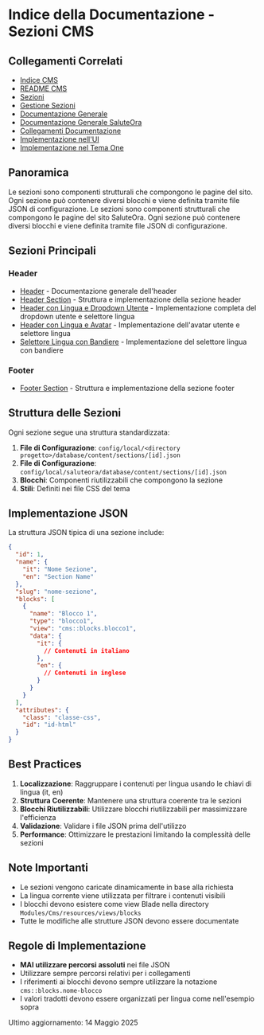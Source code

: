 # Indice della Documentazione - Sezioni CMS

## Collegamenti Correlati
- [Indice CMS](../INDEX.md)
- [README CMS](../README.md)
- [Sezioni](../sections.md)
- [Gestione Sezioni](../section-management.md)
- [Documentazione Generale](../../../../../project_docs/README.md)
- [Documentazione Generale SaluteOra](../../../../../project_docs/README.md)
- [Collegamenti Documentazione](../../../../../project_docs/collegamenti-documentazione.md)
- [Implementazione nell'UI](../../../UI/project_docs/sections/INDEX.md)
- [Implementazione nel Tema One](../../../../Themes/One/project_docs/sections/INDEX.md)

## Panoramica
Le sezioni sono componenti strutturali che compongono le pagine del sito. Ogni sezione può contenere diversi blocchi e viene definita tramite file JSON di configurazione.
Le sezioni sono componenti strutturali che compongono le pagine del sito SaluteOra. Ogni sezione può contenere diversi blocchi e viene definita tramite file JSON di configurazione.

## Sezioni Principali

### Header
- [Header](./header.md) - Documentazione generale dell'header
- [Header Section](./header-section.md) - Struttura e implementazione della sezione header
- [Header con Lingua e Dropdown Utente](./HEADER_LANGUAGE_USER_DROPDOWN.md) - Implementazione completa del dropdown utente e selettore lingua
- [Header con Lingua e Avatar](./HEADER_LANGUAGE_AVATAR_IMPLEMENTATION.md) - Implementazione dell'avatar utente e selettore lingua
- [Selettore Lingua con Bandiere](./HEADER_LANGUAGE_SELECTOR_WITH_FLAGS.md) - Implementazione del selettore lingua con bandiere

### Footer
- [Footer Section](./footer-section.md) - Struttura e implementazione della sezione footer

## Struttura delle Sezioni

Ogni sezione segue una struttura standardizzata:

1. **File di Configurazione**: `config/local/<directory progetto>/database/content/sections/[id].json`
1. **File di Configurazione**: `config/local/saluteora/database/content/sections/[id].json`
2. **Blocchi**: Componenti riutilizzabili che compongono la sezione
3. **Stili**: Definiti nei file CSS del tema

## Implementazione JSON

La struttura JSON tipica di una sezione include:

```json
{
  "id": 1,
  "name": {
    "it": "Nome Sezione",
    "en": "Section Name"
  },
  "slug": "nome-sezione",
  "blocks": [
    {
      "name": "Blocco 1",
      "type": "blocco1",
      "view": "cms::blocks.blocco1",
      "data": {
        "it": {
          // Contenuti in italiano
        },
        "en": {
          // Contenuti in inglese
        }
      }
    }
  ],
  "attributes": {
    "class": "classe-css",
    "id": "id-html"
  }
}
```

## Best Practices

1. **Localizzazione**: Raggruppare i contenuti per lingua usando le chiavi di lingua (it, en)
2. **Struttura Coerente**: Mantenere una struttura coerente tra le sezioni
3. **Blocchi Riutilizzabili**: Utilizzare blocchi riutilizzabili per massimizzare l'efficienza
4. **Validazione**: Validare i file JSON prima dell'utilizzo
5. **Performance**: Ottimizzare le prestazioni limitando la complessità delle sezioni

## Note Importanti

- Le sezioni vengono caricate dinamicamente in base alla richiesta
- La lingua corrente viene utilizzata per filtrare i contenuti visibili
- I blocchi devono esistere come view Blade nella directory `Modules/Cms/resources/views/blocks`
- Tutte le modifiche alle strutture JSON devono essere documentate

## Regole di Implementazione

- **MAI utilizzare percorsi assoluti** nei file JSON
- Utilizzare sempre percorsi relativi per i collegamenti
- I riferimenti ai blocchi devono sempre utilizzare la notazione `cms::blocks.nome-blocco`
- I valori tradotti devono essere organizzati per lingua come nell'esempio sopra

Ultimo aggiornamento: 14 Maggio 2025
